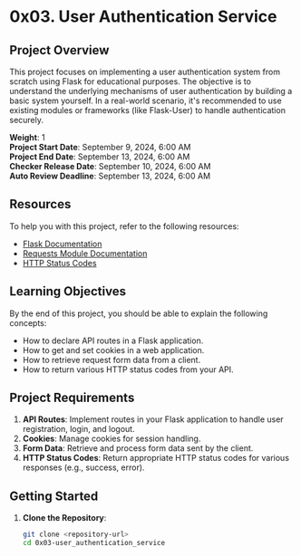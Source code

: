 # 0x03. User Authentication Service

## Project Overview

This project focuses on implementing a user authentication system from scratch using Flask for educational purposes. The objective is to understand the underlying mechanisms of user authentication by building a basic system yourself. In a real-world scenario, it's recommended to use existing modules or frameworks (like Flask-User) to handle authentication securely.

**Weight**: 1  
**Project Start Date**: September 9, 2024, 6:00 AM  
**Project End Date**: September 13, 2024, 6:00 AM  
**Checker Release Date**: September 10, 2024, 6:00 AM  
**Auto Review Deadline**: September 13, 2024, 6:00 AM

## Resources

To help you with this project, refer to the following resources:

- [Flask Documentation](https://flask.palletsprojects.com/)
- [Requests Module Documentation](https://docs.python-requests.org/en/latest/)
- [HTTP Status Codes](https://developer.mozilla.org/en-US/docs/Web/HTTP/Status)

## Learning Objectives

By the end of this project, you should be able to explain the following concepts:

- How to declare API routes in a Flask application.
- How to get and set cookies in a web application.
- How to retrieve request form data from a client.
- How to return various HTTP status codes from your API.

## Project Requirements

1. **API Routes**: Implement routes in your Flask application to handle user registration, login, and logout.
2. **Cookies**: Manage cookies for session handling.
3. **Form Data**: Retrieve and process form data sent by the client.
4. **HTTP Status Codes**: Return appropriate HTTP status codes for various responses (e.g., success, error).

## Getting Started

1. **Clone the Repository**:
   ```bash
   git clone <repository-url>
   cd 0x03-user_authentication_service
